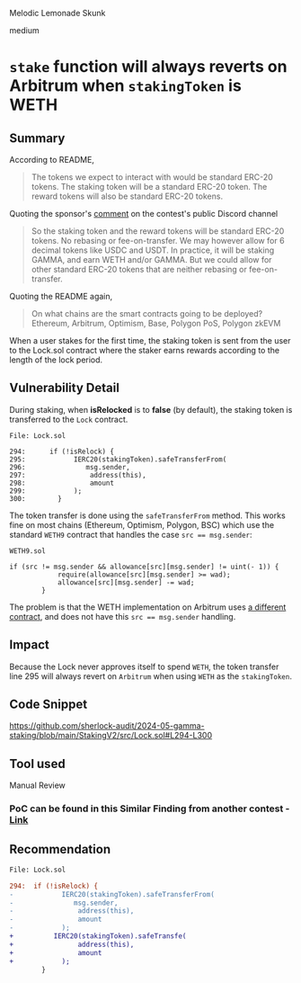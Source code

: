 Melodic Lemonade Skunk

medium

# `stake` function will always reverts on Arbitrum when `stakingToken` is WETH

## Summary
According to README,
> The tokens we expect to interact with would be standard ERC-20 tokens. The staking token will be a standard ERC-20 token. The reward tokens will also be standard ERC-20 tokens.

Quoting the sponsor's [comment](https://discord.com/channels/812037309376495636/1241042575381762168/1241158651138408589) on the contest's public Discord channel
> So the staking token and the reward tokens will be standard ERC-20 tokens.  No rebasing or fee-on-transfer.  We may however allow for 6 decimal tokens like USDC and USDT.
In practice, it will be staking GAMMA, and earn WETH and/or GAMMA.  But we could allow for other standard ERC-20 tokens that are neither rebasing or fee-on-transfer.

Quoting the README again,
>  On what chains are the smart contracts going to be deployed?
 Ethereum, Arbitrum, Optimism, Base, Polygon PoS, Polygon zkEVM

When a user stakes for the first time, the staking token is sent from the user to the Lock.sol contract where the staker earns rewards according to the length of the lock period.

## Vulnerability Detail
During staking, when **isRelocked** is to **false** (by default), the staking token is transferred to the `Lock` contract.
```solidity
File: Lock.sol

294:      if (!isRelock) {
295:            IERC20(stakingToken).safeTransferFrom(
296:               msg.sender,
297:                address(this),
298:                amount
299:            );
300:        }
```
The token transfer is done using the `safeTransferFrom` method. This works fine on most chains (Ethereum, Optimism, Polygon, BSC) which use the standard `WETH9` contract that handles the case `src == msg.sender`:
```solidity
WETH9.sol

if (src != msg.sender && allowance[src][msg.sender] != uint(- 1)) {
            require(allowance[src][msg.sender] >= wad);
            allowance[src][msg.sender] -= wad;
        }
```
The problem is that the WETH implementation on Arbitrum uses [a different contract](https://arbiscan.io/address/0x8b194beae1d3e0788a1a35173978001acdfba668#code), and does not have this `src == msg.sender` handling.

## Impact
Because the Lock never approves itself to spend `WETH`, the token transfer line 295 will always revert on `Arbitrum` when using `WETH` as the `stakingToken`.

## Code Snippet
https://github.com/sherlock-audit/2024-05-gamma-staking/blob/main/StakingV2/src/Lock.sol#L294-L300

## Tool used
Manual Review

### PoC can be found in this Similar Finding from another contest - [Link](https://github.com/code-423n4/2023-05-chainlink-findings/issues/593)

## Recommendation
```diff 
File: Lock.sol

294:  if (!isRelock) {
-            IERC20(stakingToken).safeTransferFrom(
-               msg.sender,
-                address(this),
-                amount
-            );
+          IERC20(stakingToken).safeTransfe(
+                address(this),
+                amount
+            );
        }
```